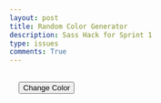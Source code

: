 ```yaml
---
layout: post
title: Random Color Generator
description: Sass Hack for Sprint 1
type: issues
comments: True
---
```


<div id="color-box">
    <button onClick="changeColor()">Change Color</button>
</div>

<script src="{{site.baseurl}}/assets/js/random_color_generator.js"></script>

<style>
  #color-box {
        padding: 1rem;
    }
</style>